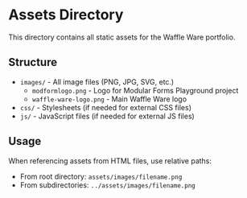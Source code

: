 # Assets Directory

This directory contains all static assets for the Waffle Ware portfolio.

## Structure

- `images/` - All image files (PNG, JPG, SVG, etc.)
  - `modformlogo.png` - Logo for Modular Forms Playground project
  - `waffle-ware-logo.png` - Main Waffle Ware logo
- `css/` - Stylesheets (if needed for external CSS files)
- `js/` - JavaScript files (if needed for external JS files)

## Usage

When referencing assets from HTML files, use relative paths:
- From root directory: `assets/images/filename.png`
- From subdirectories: `../assets/images/filename.png`